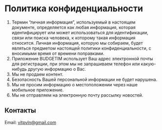 # Политика конфиденциальности

1. Термин “личная информация”, используемый в настоящем документе, определяется как любая информация, которая идентифицирует или может использоваться для идентификации, связи или поиска человека, к которому такая информация относится. Личная информация, которую мы собираем, будет являться предметом настоящей политики конфиденциальности, с вносимыми время от времени поправками.
1. Приложение BUDGETIM использует Ваш адрес электронной почты для регистрации, при этом мы не запрашиваем телефон или какую-нибудь другую информацию о Вас.
1. Мы не продаем контент.
1. Безопасность Вашей персональной информации не будет нарушена.
1. Мы не просим информацию о местоположении через наше мобильное приложение.
1. Мы не отправляем на электронную почту рассылку новостей.

## Контакты

Email: vitpvln@gmail.com
